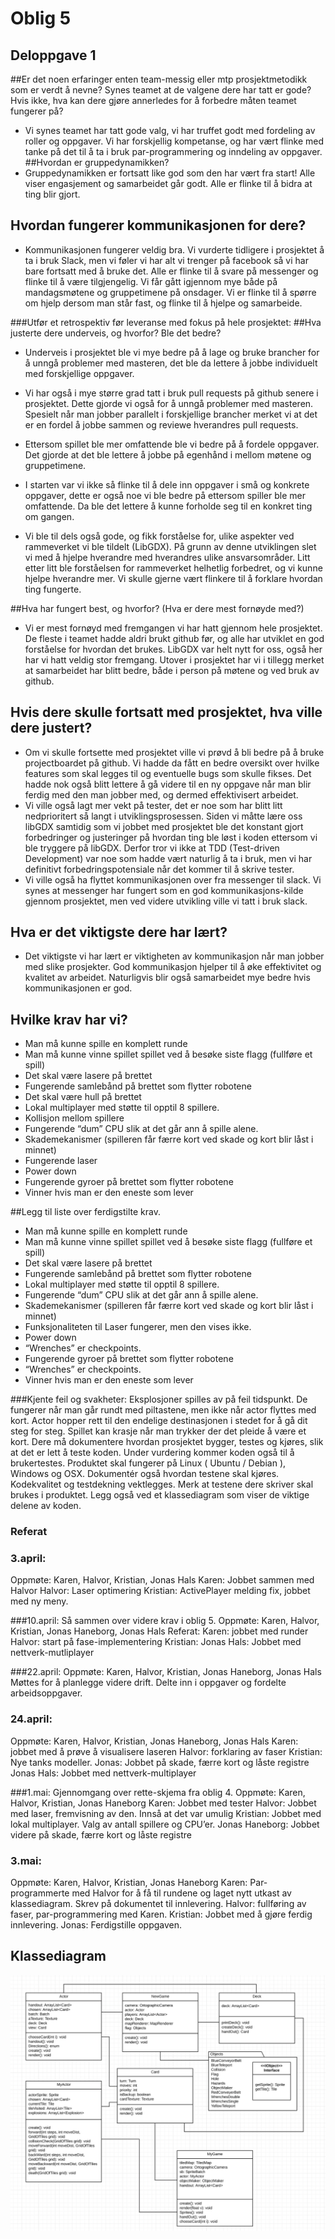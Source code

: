 # Oblig 5

## Deloppgave 1
##Er det noen erfaringer enten team-messig eller mtp prosjektmetodikk som er verdt å nevne? 
Synes teamet at de valgene dere har tatt er gode? Hvis ikke, hva kan dere gjøre annerledes for å forbedre måten teamet fungerer på?
* Vi synes teamet har tatt gode valg, vi har truffet godt med fordeling av roller og oppgaver. Vi har forskjellig kompetanse, og har vært flinke med tanke på det til å ta i bruk par-programmering og inndeling av oppgaver. 
##Hvordan er gruppedynamikken?
* Gruppedynamikken er fortsatt like god som den har vært fra start! Alle viser engasjement og samarbeidet går godt. Alle er flinke til å bidra at ting blir gjort. 
## Hvordan fungerer kommunikasjonen for dere?
* Kommunikasjonen fungerer veldig bra. Vi vurderte tidligere i prosjektet å ta i bruk Slack, men vi føler vi har alt vi trenger på facebook så vi har bare fortsatt med å bruke det. Alle er flinke til å svare på messenger og flinke til å være tilgjengelig. Vi får gått igjennom mye både på mandagsmøtene og gruppetimene på onsdager. Vi er flinke til å spørre om hjelp dersom man står fast, og flinke til å hjelpe og samarbeide. 

###Utfør et retrospektiv før leveranse med fokus på hele prosjektet:
##Hva justerte dere underveis, og hvorfor? Ble det bedre?
* Underveis i prosjektet ble vi mye bedre på å lage og bruke brancher for å unngå problemer med masteren, det ble da lettere å jobbe individuelt med forskjellige oppgaver. 
* Vi har også i mye større grad tatt i bruk pull requests på github senere i prosjektet. Dette gjorde vi også for å unngå problemer med masteren. Spesielt når man jobber parallelt i forskjellige brancher merket vi at det er en fordel å jobbe sammen og reviewe hverandres pull requests.

* Ettersom spillet ble mer omfattende ble vi bedre på å fordele oppgaver. Det gjorde at det ble lettere å jobbe på egenhånd i mellom møtene og gruppetimene.

* I starten var vi ikke så flinke til å dele inn oppgaver i små og konkrete oppgaver, dette er også noe vi ble bedre på ettersom spiller ble mer omfattende. Da ble det lettere å kunne forholde seg til en konkret ting om gangen.
* Vi ble til dels også gode, og fikk forståelse for, ulike aspekter ved rammeverket vi ble tildelt (LibGDX). På grunn av denne utviklingen slet vi med å hjelpe hverandre med hverandres ulike ansvarsområder. Litt etter litt ble forståelsen for rammeverket helhetlig forbedret, og vi kunne hjelpe hverandre mer. Vi skulle gjerne vært flinkere til å forklare hvordan ting fungerte.

##Hva har fungert best, og hvorfor? (Hva er dere mest fornøyde med?) 
* Vi er mest fornøyd med fremgangen vi har hatt gjennom hele prosjektet. De fleste i teamet hadde aldri brukt github før, og alle har utviklet en god forståelse for hvordan det brukes. LibGDX var helt nytt for oss, også her har vi hatt veldig stor fremgang. Utover i prosjektet har vi i tillegg merket at samarbeidet har blitt bedre, både i person på møtene og ved bruk av github.

## Hvis dere skulle fortsatt med prosjektet, hva ville dere justert?
* Om vi skulle fortsette med prosjektet ville vi prøvd å bli bedre på å bruke projectboardet på github. Vi hadde da fått en bedre oversikt over hvilke features som skal legges til og eventuelle bugs som skulle fikses. Det hadde nok også blitt lettere å gå videre til en ny oppgave når man blir ferdig med den man jobber med, og dermed effektivisert arbeidet.
* Vi ville også lagt mer vekt på tester, det er noe som har blitt litt nedprioritert så langt i utviklingsprosessen. Siden vi måtte lære oss libGDX samtidig som vi jobbet med prosjektet ble det konstant gjort forbedringer og justeringer på hvordan ting ble løst i koden ettersom vi ble tryggere på libGDX. Derfor tror vi ikke at TDD (Test-driven Development) var noe som hadde vært naturlig å ta i bruk, men vi har definitivt forbedringspotensiale når det kommer til å skrive tester.
* Vi ville også ha flyttet kommunikasjonen over fra messenger til slack. Vi synes at messenger har fungert som en god kommunikasjons-kilde gjennom prosjektet, men ved videre utvikling ville vi tatt i bruk slack. 

## Hva er det viktigste dere har lært?
* Det viktigste vi har lært er viktigheten av kommunikasjon når man jobber med slike prosjekter. God kommunikasjon hjelper til å øke effektivitet og kvalitet av arbeidet. Naturligvis blir også samarbeidet mye bedre hvis kommunikasjonen er god. 

## Hvilke krav har vi?
* Man må kunne spille en komplett runde 
* Man må kunne vinne spillet spillet ved å besøke siste flagg (fullføre et spill) 
* Det skal være lasere på brettet 
* Fungerende samlebånd på brettet som flytter robotene 
* Det skal være hull på brettet 
* Lokal multiplayer med støtte til opptil 8 spillere.
* Kollisjon mellom spillere
* Fungerende “dum” CPU slik at det går ann å spille alene.
* Skademekanismer (spilleren får færre kort ved skade og kort blir låst i minnet)
* Fungerende laser
* Power down
* Fungerende gyroer på brettet som flytter robotene 
* Vinner hvis man er den eneste som lever

##Legg til liste over ferdigstilte krav.
* Man må kunne spille en komplett runde 
* Man må kunne vinne spillet spillet ved å besøke siste flagg (fullføre et spill) 
* Det skal være lasere på brettet 
* Fungerende samlebånd på brettet som flytter robotene 
* Lokal multiplayer med støtte til opptil 8 spillere.
* Fungerende “dum” CPU slik at det går ann å spille alene.
* Skademekanismer (spilleren får færre kort ved skade og kort blir låst i minnet)
* Funksjonaliteten til Laser fungerer, men den vises ikke.
* Power down
* “Wrenches” er checkpoints.
* Fungerende gyroer på brettet som flytter robotene 
* “Wrenches” er checkpoints.
* Vinner hvis man er den eneste som lever

###Kjente feil og svakheter: 
Eksplosjoner spilles av på feil tidspunkt. De fungerer når man går rundt med piltastene, men ikke når actor flyttes med kort.
Actor hopper rett til den endelige destinasjonen i stedet for å gå dit steg for steg.
Spillet kan krasje når man trykker der det pleide å være et kort.
Dere må dokumentere hvordan prosjektet bygger, testes og kjøres, slik at det er lett å teste koden. Under vurdering kommer koden også til å brukertestes.
Produktet skal fungerer på Linux ( Ubuntu / Debian ), Windows og OSX.
Dokumentér også hvordan testene skal kjøres.
Kodekvalitet og testdekning vektlegges. Merk at testene dere skriver skal brukes i produktet.
Legg også ved et klassediagram som viser de viktige delene av koden.

### Referat
### 3.april:
Oppmøte: Karen, Halvor, Kristian, Jonas Hals
Karen: Jobbet sammen med Halvor
Halvor: Laser optimering
Kristian: ActivePlayer melding fix, jobbet med ny meny.

###10.april:
Så sammen over videre krav i oblig 5. 
Oppmøte: Karen, Halvor, Kristian, Jonas Haneborg, Jonas Hals
Referat:
Karen: jobbet med runder
Halvor: start på fase-implementering
Kristian:
Jonas Hals: Jobbet med nettverk-mutliplayer

###22.april:
Oppmøte: Karen, Halvor, Kristian, Jonas Haneborg, Jonas Hals
Møttes for å planlegge videre drift. Delte inn i oppgaver og fordelte arbeidsoppgaver. 

### 24.april:
Oppmøte: Karen, Halvor, Kristian, Jonas Haneborg, Jonas Hals
Karen: jobbet med å prøve å visualisere laseren
Halvor: forklaring av faser
Kristian: Nye tanks modeller.
Jonas: Jobbet på skade, færre kort og låste registre 
Jonas Hals: Jobbet med nettverk-multiplayer

###1.mai:
Gjennomgang over rette-skjema fra oblig 4. 
Oppmøte: Karen, Halvor, Kristian, Jonas Haneborg
Karen: Jobbet med tester
Halvor: Jobbet med laser, fremvisning av den. Innså at det var umulig
Kristian: Jobbet med lokal multiplayer. Valg av antall spillere og CPU’er.
Jonas Haneborg: Jobbet videre på skade, færre kort og låste registre
  
### 3.mai:
Oppmøte: Karen, Halvor, Kristian, Jonas Haneborg
Karen: Par-programmerte med Halvor for å få til rundene og laget nytt utkast av klassediagram. Skrev på dokumentet til innlevering.
Halvor: fullføring av faser, par-programmering med Karen.
Kristian: Jobbet med å gjøre ferdig innlevering.
Jonas: Ferdigstille oppgaven. 


## Klassediagram

![Klassediagram](https://raw.githubusercontent.com/inf112-v19/WALL-E/master/Deliverables/klassediagram_utkast2.png)
  
